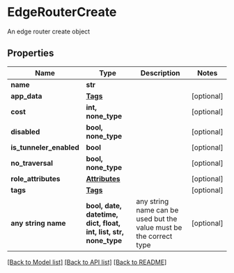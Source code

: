 # EdgeRouterCreate

An edge router create object

## Properties
Name | Type | Description | Notes
------------ | ------------- | ------------- | -------------
**name** | **str** |  | 
**app_data** | [**Tags**](Tags.md) |  | [optional] 
**cost** | **int, none_type** |  | [optional] 
**disabled** | **bool, none_type** |  | [optional] 
**is_tunneler_enabled** | **bool** |  | [optional] 
**no_traversal** | **bool, none_type** |  | [optional] 
**role_attributes** | [**Attributes**](Attributes.md) |  | [optional] 
**tags** | [**Tags**](Tags.md) |  | [optional] 
**any string name** | **bool, date, datetime, dict, float, int, list, str, none_type** | any string name can be used but the value must be the correct type | [optional]

[[Back to Model list]](../README.md#documentation-for-models) [[Back to API list]](../README.md#documentation-for-api-endpoints) [[Back to README]](../README.md)


